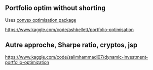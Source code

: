 
## Portfolio optim without shorting

Uses [convex optimisation package](https://www.cvxpy.org/)  

https://www.kaggle.com/code/ashbellett/portfolio-optimisation

## Autre approche, Sharpe ratio, cryptos, jsp

https://www.kaggle.com/code/salimhammadi07/dynamic-investment-portfolio-optimization
